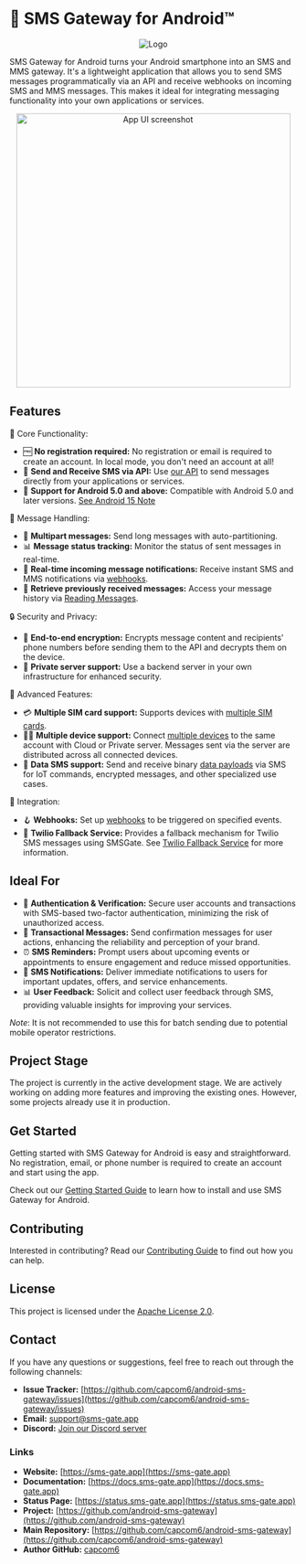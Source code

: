 # 🚀 SMS Gateway for Android™

<div align="center">
    <img src="/assets/logo.png" alt="Logo">
</div>

SMS Gateway for Android turns your Android smartphone into an SMS and MMS gateway. It's a lightweight application that allows you to send SMS messages programmatically via an API and receive webhooks on incoming SMS and MMS messages. This makes it ideal for integrating messaging functionality into your own applications or services.

<p align="center"><img src="/assets/screenshot.png" alt="App UI screenshot" width="480"></p>


## Features

📱 Core Functionality:

- 🆓 **No registration required:** No registration or email is required to create an account. In local mode, you don't need an account at all!
- 📨 **Send and Receive SMS via API:** Use [our API](./integration/api.md) to send messages directly from your applications or services.
- 🤖 **Support for Android 5.0 and above:** Compatible with Android 5.0 and later versions. [See Android 15 Note](./faq/general.md#does-the-app-support-android-15)

💬 Message Handling:

- 📜 **Multipart messages:** Send long messages with auto-partitioning.
- 📊 **Message status tracking:** Monitor the status of sent messages in real-time.
- 🔔 **Real-time incoming message notifications:** Receive instant SMS and MMS notifications via [webhooks](./features/webhooks.md).
- 📖 **Retrieve previously received messages:** Access your message history via [Reading Messages](./features/reading-messages/).

🔒 Security and Privacy:

- 🔐 **End-to-end encryption:** Encrypts message content and recipients' phone numbers before sending them to the API and decrypts them on the device.
- 🏢 **Private server support:** Use a backend server in your own infrastructure for enhanced security.

🔧 Advanced Features:

- 💳 **Multiple SIM card support:** Supports devices with [multiple SIM cards](./features/multi-sim.md).
- 📱📱 **Multiple device support:** Connect [multiple devices](./features/multi-device.md) to the same account with Cloud or Private server. Messages sent via the server are distributed across all connected devices.
- 💾 **Data SMS support:** Send and receive binary [data payloads](./features/data-sms.md) via SMS for IoT commands, encrypted messages, and other specialized use cases.

🔌 Integration:

- 🪝 **Webhooks:** Set up [webhooks](./features/webhooks.md) to be triggered on specified events.
- 🚀 **Twilio Fallback Service:** Provides a fallback mechanism for Twilio SMS messages using SMSGate. See [Twilio Fallback Service](./services/twilio-fallback.md) for more information.

## Ideal For

- 🔐 **Authentication & Verification:** Secure user accounts and transactions with SMS-based two-factor authentication, minimizing the risk of unauthorized access.
- 📩 **Transactional Messages:** Send confirmation messages for user actions, enhancing the reliability and perception of your brand.
- ⏰ **SMS Reminders:** Prompt users about upcoming events or appointments to ensure engagement and reduce missed opportunities.
- 🔔 **SMS Notifications:** Deliver immediate notifications to users for important updates, offers, and service enhancements.
- 📊 **User Feedback:** Solicit and collect user feedback through SMS, providing valuable insights for improving your services.

*Note*: It is not recommended to use this for batch sending due to potential mobile operator restrictions.

## Project Stage

The project is currently in the active development stage. We are actively working on adding more features and improving the existing ones. However, some projects already use it in production.

## Get Started

Getting started with SMS Gateway for Android is easy and straightforward. No registration, email, or phone number is required to create an account and start using the app.

Check out our [Getting Started Guide](getting-started/index.md) to learn how to install and use SMS Gateway for Android.

## Contributing

Interested in contributing? Read our [Contributing Guide](contributing.md) to find out how you can help.

## License

This project is licensed under the [Apache License 2.0](license.md).

## Contact

If you have any questions or suggestions, feel free to reach out through the following channels:

- **Issue Tracker:** [https://github.com/capcom6/android-sms-gateway/issues](https://github.com/capcom6/android-sms-gateway/issues)
- **Email:** [support@sms-gate.app](mailto:support@sms-gate.app)
- **Discord:** [Join our Discord server](https://discord.gg/vv9raFK4gX)

### Links

- **Website:** [https://sms-gate.app](https://sms-gate.app)
- **Documentation:** [https://docs.sms-gate.app](https://docs.sms-gate.app)
- **Status Page:** [https://status.sms-gate.app](https://status.sms-gate.app)
- **Project:** [https://github.com/android-sms-gateway](https://github.com/android-sms-gateway)
- **Main Repository:** [https://github.com/capcom6/android-sms-gateway](https://github.com/capcom6/android-sms-gateway)
- **Author GitHub:** [capcom6](https://github.com/capcom6)
